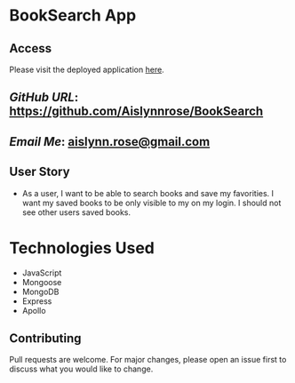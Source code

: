 # BookSearch App

## Access

Please visit the deployed application [here](https://arcane-brook-05150.herokuapp.com/).

  ## _GitHub URL_: https://github.com/Aislynnrose/BookSearch

  ## _Email Me_: aislynn.rose@gmail.com

## User Story

* As a user, I want to be able to search books and save my favorities. I want my saved books to be only visible to my on my login. I should not see other users saved books.

# Technologies Used
* JavaScript
* Mongoose
* MongoDB
* Express
* Apollo

## Contributing
Pull requests are welcome. For major changes, please open an issue first to discuss what you would like to change.